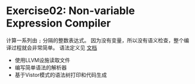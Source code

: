 # Exercise02: Non-variable Expression Compiler

计算一系列由 `;` 分隔的整数表达式。
因为没有变量，所以没有语义检查，整个编译过程就会非常简单。
语法定义见 [文档](./doc/Syntax.bnf)

* 使用LLVM设施读取文件
* 编写简单语法的解析器
* 基于Vistor模式的语法树打印和代码生成